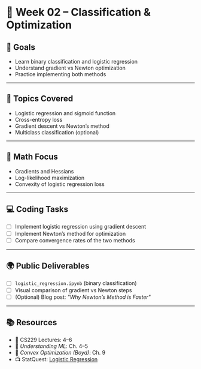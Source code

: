 # 📘 Week 02 – Classification & Optimization

## 🎯 Goals
- Learn binary classification and logistic regression
- Understand gradient vs Newton optimization
- Practice implementing both methods

---

## 🧠 Topics Covered
- Logistic regression and sigmoid function
- Cross-entropy loss
- Gradient descent vs Newton’s method
- Multiclass classification (optional)

---

## 📐 Math Focus
- Gradients and Hessians
- Log-likelihood maximization
- Convexity of logistic regression loss

---

## 💻 Coding Tasks
- [ ] Implement logistic regression using gradient descent
- [ ] Implement Newton’s method for optimization
- [ ] Compare convergence rates of the two methods

---

## 🌍 Public Deliverables
- [ ] `logistic_regression.ipynb` (binary classification)
- [ ] Visual comparison of gradient vs Newton steps
- [ ] (Optional) Blog post: *"Why Newton’s Method is Faster"*

---

## 📚 Resources
- 📼 CS229 Lectures: 4–6
- 📘 *Understanding ML*: Ch. 4–5
- 📘 *Convex Optimization (Boyd)*: Ch. 9
- 📺 StatQuest: [Logistic Regression](https://www.youtube.com/watch?v=yIYKR4sgzI8)
